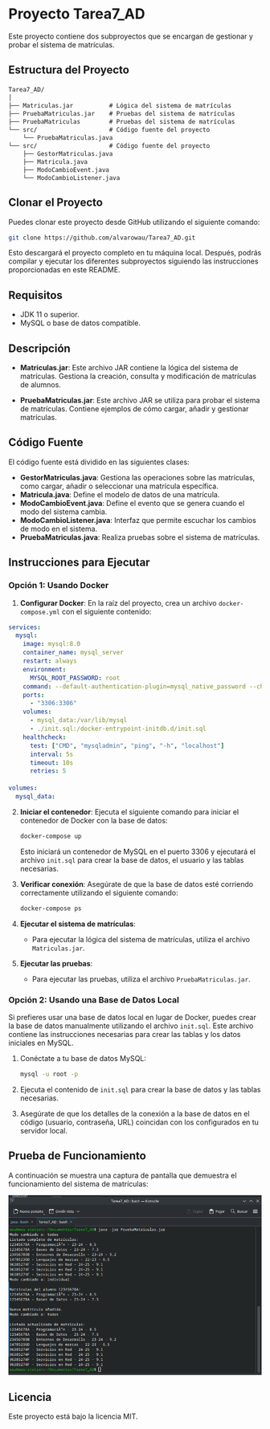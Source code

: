 
# Proyecto Tarea7_AD

Este proyecto contiene dos subproyectos que se encargan de gestionar y probar el sistema de matrículas.

## Estructura del Proyecto

```
Tarea7_AD/
│
├── Matriculas.jar          # Lógica del sistema de matrículas
├── PruebaMatriculas.jar    # Pruebas del sistema de matrículas
├── PruebaMatriculas        # Pruebas del sistema de matrículas
└── src/                    # Código fuente del proyecto
    └── PruebaMatriculas.java
└── src/                    # Código fuente del proyecto
    ├── GestorMatriculas.java
    ├── Matricula.java
    ├── ModoCambioEvent.java
    └── ModoCambioListener.java
```

## Clonar el Proyecto

Puedes clonar este proyecto desde GitHub utilizando el siguiente comando:

```bash
git clone https://github.com/alvarowau/Tarea7_AD.git
```
Esto descargará el proyecto completo en tu máquina local. Después, podrás compilar y ejecutar los diferentes subproyectos siguiendo las instrucciones proporcionadas en este README.

## Requisitos

- JDK 11 o superior.
- MySQL o base de datos compatible.

## Descripción

- **Matriculas.jar**: Este archivo JAR contiene la lógica del sistema de matrículas. Gestiona la creación, consulta y modificación de matrículas de alumnos.
  
- **PruebaMatriculas.jar**: Este archivo JAR se utiliza para probar el sistema de matrículas. Contiene ejemplos de cómo cargar, añadir y gestionar matrículas.

## Código Fuente

El código fuente está dividido en las siguientes clases:

- **GestorMatriculas.java**: Gestiona las operaciones sobre las matrículas, como cargar, añadir o seleccionar una matrícula específica.
- **Matricula.java**: Define el modelo de datos de una matrícula.
- **ModoCambioEvent.java**: Define el evento que se genera cuando el modo del sistema cambia.
- **ModoCambioListener.java**: Interfaz que permite escuchar los cambios de modo en el sistema.
- **PruebaMatriculas.java**: Realiza pruebas sobre el sistema de matrículas.

## Instrucciones para Ejecutar

### Opción 1: Usando Docker

1. **Configurar Docker**: En la raíz del proyecto, crea un archivo `docker-compose.yml` con el siguiente contenido:

```yaml
services:
  mysql:
    image: mysql:8.0
    container_name: mysql_server
    restart: always
    environment:
      MYSQL_ROOT_PASSWORD: root
    command: --default-authentication-plugin=mysql_native_password --character-set-server=utf8mb4 --collation-server=utf8mb4_general_ci
    ports:
      - "3306:3306"
    volumes:
      - mysql_data:/var/lib/mysql
      - ./init.sql:/docker-entrypoint-initdb.d/init.sql
    healthcheck:
      test: ["CMD", "mysqladmin", "ping", "-h", "localhost"]
      interval: 5s
      timeout: 10s
      retries: 5

volumes:
  mysql_data:
```

2. **Iniciar el contenedor**: Ejecuta el siguiente comando para iniciar el contenedor de Docker con la base de datos:

   ```bash
   docker-compose up
   ```

   Esto iniciará un contenedor de MySQL en el puerto 3306 y ejecutará el archivo `init.sql` para crear la base de datos, el usuario y las tablas necesarias.

3. **Verificar conexión**: Asegúrate de que la base de datos esté corriendo correctamente utilizando el siguiente comando:

   ```bash
   docker-compose ps
   ```

4. **Ejecutar el sistema de matrículas**:
   - Para ejecutar la lógica del sistema de matrículas, utiliza el archivo `Matriculas.jar`.

5. **Ejecutar las pruebas**:
   - Para ejecutar las pruebas, utiliza el archivo `PruebaMatriculas.jar`.

### Opción 2: Usando una Base de Datos Local

Si prefieres usar una base de datos local en lugar de Docker, puedes crear la base de datos manualmente utilizando el archivo `init.sql`. Este archivo contiene las instrucciones necesarias para crear las tablas y los datos iniciales en MySQL.

1. Conéctate a tu base de datos MySQL:
   ```bash
   mysql -u root -p
   ```

2. Ejecuta el contenido de `init.sql` para crear la base de datos y las tablas necesarias.

3. Asegúrate de que los detalles de la conexión a la base de datos en el código (usuario, contraseña, URL) coincidan con los configurados en tu servidor local.

## Prueba de Funcionamiento

A continuación se muestra una captura de pantalla que demuestra el funcionamiento del sistema de matrículas:

![Prueba de Funcionamiento](images/prueba.png)

## Licencia

Este proyecto está bajo la licencia MIT.
